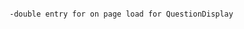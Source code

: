 
~~~~~~~~~~~~~~~~~~~~~~~~~

-double entry for on page load for QuestionDisplay

~~~~~~~~~~~~~~~~~~~~~~~~~

